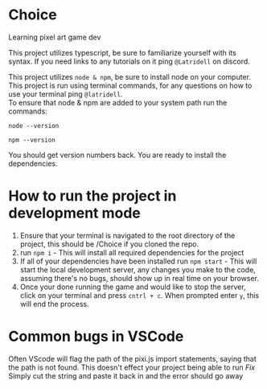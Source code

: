 # Choice
Learning pixel art game dev

This project utilizes typescript, be sure to familiarize yourself with its syntax. If you need links to any tutorials on it ping `@Latridell` on discord. 

This project utilizes `node & npm`, be sure to install node on your computer.
This project is run using terminal commands, for any questions on how to use your terminal ping `@latridell`.  
To ensure that node & npm are added to your system path run the commands:

`node --version`

`npm --version`

You should get version numbers back. You are ready to install the dependencies. 

# How to run the project in development mode

1. Ensure that your terminal is navigated to the root directory of the project, this should be /Choice if you cloned the repo. 
2. run `npm i` - This will install all required dependencies for the project
3. If all of your dependencies have been installed run `npm start` - This will start the local development server, any changes you make to the code, assuming there's no bugs, should show up in real time on your browser.  
4. Once your done running the game and would like to stop the server, click on your terminal and press `cntrl + c`. When prompted enter `y`, this will end the process. 

# Common bugs in VSCode

Often VScode will flag the path of the pixi.js import statements, saying that the path is not found. This doesn't effect your project being able to run 
*Fix*
Simply cut the string and paste it back in and the error should go away

